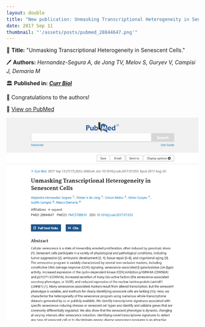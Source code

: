 ```yaml
---
layout: double
title: "New publication: Unmasking Transcriptional Heterogeneity in Senescent Cells"
date: 2017 Sep 11
thumbnail: "'/assets/posts/pubmed_28844647.png'"
---
```

📖 <strong>Title:</strong> "Unmasking Transcriptional Heterogeneity in Senescent Cells."  

🖊️ <strong>Authors:</strong> <em>Hernandez-Segura A, de Jong TV, Melov S, Guryev V, Campisi J, Demaria M</em>  

🏛️ <strong>Published in:</strong> <em><strong><ins>Curr Biol</ins></strong></em>  

🎉 Congratulations to the authors!  

🔗 <a href="https://pubmed.ncbi.nlm.nih.gov/28844647/">View on PubMed</a>  

![Publication Image](/assets/posts/pubmed_28844647.png)
